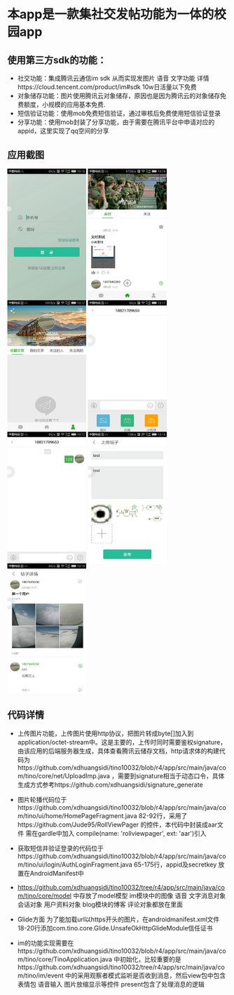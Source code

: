 本app是一款集社交发帖功能为一体的校园app
========
使用第三方sdk的功能：
-----
* 社交功能：集成腾讯云通信im sdk 从而实现发图片 语音 文字功能 详情https://cloud.tencent.com/product/im#sdk  10w日活量以下免费
* 对象储存功能：图片使用腾讯云对象储存，原因也是因为腾讯云的对象储存免费额度，小规模的应用基本免费.
* 短信验证功能：使用mob免费短信验证，通过审核后免费使用短信验证登录
* 分享功能：使用mob封装了分享功能，由于需要在腾讯平台中申请对应的appid，这里实现了qq空间的分享

应用截图
-----  
<div class="row"  float: left width: 12.5% >
<img src="https://github.com/xdhuangsidi/tino10032/blob/r4/app/login.jpeg" width = "180" height = "300"  align=center />
<img src="https://github.com/xdhuangsidi/tino10032/blob/r4/app/main1.jpeg" width = "180" height = "300"  align=center />
<img src="https://github.com/xdhuangsidi/tino10032/blob/r4/app/main2.jpeg" width = "180" height = "300"  align=center />
<img src="https://github.com/xdhuangsidi/tino10032/blob/r4/app/chat1.jpeg" width = "180" height = "300"  align=center />
  <img src="https://github.com/xdhuangsidi/tino10032/blob/r4/app/chat2.jpeg" width = "180" height = "300"  align=center />
<img src="https://github.com/xdhuangsidi/tino10032/blob/r4/app/upload.jpeg" width = "180" height = "300"  align=center />
<img src="https://github.com/xdhuangsidi/tino10032/blob/r4/app/detail.jpeg" width = "180" height = "300"  align=center />
</div>


代码详情
------

* 上传图片功能，上传图片使用http协议，把图片转成byte[]加入到application/octet-stream中。这是主要的，上传时同时需要鉴权signature，由该应用的后端服务器生成，具体查看腾讯云储存文档，http请求体的构建代码为https://github.com/xdhuangsidi/tino10032/blob/r4/app/src/main/java/com/tino/core/net/UploadImp.java  ，需要到signature相当于动态口令，具体生成方式参考https://github.com/xdhuangsidi/signature_generate


* 图片轮播代码位于https://github.com/xdhuangsidi/tino10032/blob/r4/app/src/main/java/com/tino/ui/home/HomePageFragment.java  82-92行，采用了https://github.com/Jude95/RollViewPager 的控件，本代码中封装成aar文件 需在gardle中加入 compile(name: 'rollviewpager', ext: 'aar')引入
 
* 获取短信并验证登录的代码位于https://github.com/xdhuangsidi/tino10032/blob/r4/app/src/main/java/com/tino/ui/login/AuthLoginFragment.java  65-175行，appid及secretkey 放置在AndroidManifest中 

* https://github.com/xdhuangsidi/tino10032/tree/r4/app/src/main/java/com/tino/core/model 中存放了model模型 im模块中的图像 语音 文字消息对象  会话对象 用户资料对象   blog模块的博客 评论对象都放在里面

*  Glide方面 为了能加载url以https开头的图片，在androidmanifest.xml文件18-20行添加com.tino.core.Glide.UnsafeOkHttpGlideModule信任证书

* im的功能实现需要在https://github.com/xdhuangsidi/tino10032/blob/r4/app/src/main/java/com/tino/core/TinoApplication.java  中初始化，比较重要的是https://github.com/xdhuangsidi/tino10032/tree/r4/app/src/main/java/com/tino/im/event 中的采用观察者模式监听是否收到消息，然后view包中包含表情包 语音输入 图片放缩显示等控件  present包含了处理消息的逻辑





